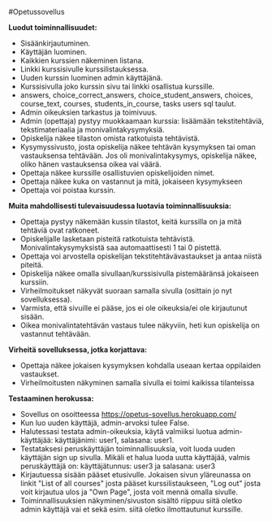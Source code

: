 #Opetussovellus

**Luodut toiminnallisuudet:**
- Sisäänkirjautuminen.
- Käyttäjän luominen.
- Kaikkien kurssien näkeminen listana.
- Linkki kurssisivulle kurssilistauksessa.
- Uuden kurssin luominen admin käyttäjänä.
- Kurssisivulla joko kurssin sivu tai linkki osallistua kurssille.
- answers, choice_correct_answers, choice_student_answers, choices, course_text, courses, students_in_course, tasks users sql taulut.
- Admin oikeuksien tarkastus ja toimivuus.
- Admin (opettaja) pystyy muokkaamaan kurssia: lisäämään tekstitehtäviä, tekstimateriaalia ja monivalintakysymyksiä.
- Opiskelija näkee tilaston omista ratkotuista tehtävistä.
- Kysymyssivusto, josta opiskelija näkee tehtävän kysymyksen tai oman vastauksensa tehtävään. Jos oli monivalintakysymys, opiskelija näkee, oliko hänen vastauksensa oikea vai väärä.
- Opettaja näkee kurssille osallistuvien opiskelijoiden nimet.
- Opettaja näkee kuka on vastannut ja mitä, jokaiseen kysymykseen
- Opettaja voi poistaa kurssin.
 

**Muita mahdollisesti tulevaisuudessa luotavia toiminnallisuuksia:**
- Opettaja pystyy näkemään kussin tilastot, keitä kurssilla on ja mitä tehtäviä ovat ratkoneet.
- Opiskelijalle lasketaan pisteitä ratkotuista tehtävistä. Monivalintakysymyksistä saa automaattisesti 1 tai 0 pistettä.
- Opettaja voi arvostella opiskelijan tekstitehtävävastaukset ja antaa niistä piteitä.
- Opiskelija näkee omalla sivullaan/kurssisivulla pistemääränsä jokaiseen kurssiin.
- Virheilmoitukset näkyvät suoraan samalla sivulla (osittain jo nyt sovelluksessa).
- Varmista, että sivuille ei pääse, jos ei ole oikeuksia/ei ole kirjautunut sisään.
- Oikea monivalintatehtävän vastaus tulee näkyviin, heti kun opiskelija on vastannut tehtävään.


**Virheitä sovelluksessa, jotka korjattava:**
- Opettaja näkee jokaisen kysymyksen kohdalla useaan kertaa oppilaiden vastaukset.
- Virheilmoitusten näkyminen samalla sivulla ei toimi kaikissa tilanteissa


**Testaaminen herokussa:**
- Sovellus on osoitteessa https://opetus-sovellus.herokuapp.com/
- Kun luo uuden käyttäjä, admin-arvoksi tulee False.
- Halutessasi testata admin-oikeuksia, käytä valmiiksi luotua admin-käyttäjää: käyttäjänimi: user1, salasana: user1. 
- Testataksesi peruskäyttäjän toiminnallisuuksia, voit luoda uuden käyttäjän sign up sivulla. Mikäli et halua luoda uutta käyttäjää, valmis peruskäyttäjä on: käyttäjätunnus: user3 ja salasana: user3
- Kirjautuessa sisään pääset etusivulle. Jokaisen sivun yläreunassa on linkit "List of all courses" josta pääset kurssilistaukseen, "Log out" josta voit kirjautua ulos ja "Own Page", josta voit mennä omalla sivulle.
- Toiminnallisuuksien näkyminen/sivuston sisältö riippuu siitä oletko admin käyttäjä vai et sekä esim. siitä oletko ilmottautunut kurssille. 
